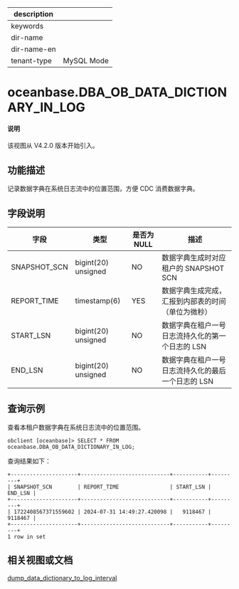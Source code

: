 |description||
|---|---|
|keywords||
|dir-name||
|dir-name-en||
|tenant-type|MySQL Mode|

# oceanbase.DBA_OB_DATA_DICTIONARY_IN_LOG

<main id="notice" type='explain'>
<h4>说明</h4>
<p>该视图从 V4.2.0 版本开始引入。</p>
</main>

## 功能描述

记录数据字典在系统日志流中的位置范围，方便 CDC 消费数据字典。

## 字段说明

| **字段** | **类型** | **是否为 NULL** | **描述** |
| --- | --- | --- | --- |
| SNAPSHOT_SCN | bigint(20) unsigned | NO | 数据字典生成时对应租户的 SNAPSHOT SCN |
| REPORT_TIME | timestamp(6) | YES | 数据字典生成完成，汇报到内部表的时间  （单位为微秒） |
| START_LSN | bigint(20) unsigned | NO | 数据字典在租户一号日志流持久化的第一个日志的 LSN |
| END_LSN | bigint(20) unsigned | NO | 数据字典在租户一号日志流持久化的最后一个日志的 LSN |

## 查询示例

查看本租户数据字典在系统日志流中的位置范围。

```shell
obclient [oceanbase]> SELECT * FROM oceanbase.DBA_OB_DATA_DICTIONARY_IN_LOG;
```

查询结果如下：

```shell
+---------------------+----------------------------+-----------+---------+
| SNAPSHOT_SCN        | REPORT_TIME                | START_LSN | END_LSN |
+---------------------+----------------------------+-----------+---------+
| 1722408567371559602 | 2024-07-31 14:49:27.420098 |   9118467 | 9118467 |
+---------------------+----------------------------+-----------+---------+
1 row in set
```

## 相关视图或文档

[dump_data_dictionary_to_log_interval](../../../800.configuration-items-and-system-variables/100.system-configuration-items/400.tenant-level-configuration-items/2300.dump_data_dictionary_to_log_interval.md)
